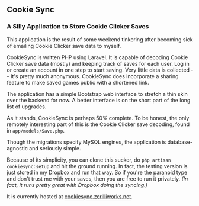 ## Cookie Sync
### A Silly Application to Store Cookie Clicker Saves

This application is the result of some weekend tinkering after becoming sick of emailing Cookie Clicker save data to
myself.

CookieSync is written PHP using Laravel. It is capable of decoding Cookie Clicker save data (mostly) and keeping
track of saves for each user. Log in or create an account in one step to start saving. Very little data is collected --
It's pretty much anonymous. CookieSync does incorporate a sharing feature to make saved games public with a shortened
link.

The application has a simple Bootstrap web interface to stretch a thin skin over the backend for now. A better
interface is on the short part of the long list of upgrades.

As it stands, CookieSync is perhaps 50% complete. To be honest, the only remotely interesting part of this is the Cookie
Clicker save decoding, found in `app/models/Save.php`.

Though the migrations specify MySQL engines, the application is database-agnostic and seriously simple.

Because of its simplicity, you can clone this sucker, do `php artisan cookiesync:setup` and hit the ground running. In
fact, the testing version is just stored in my Dropbox and run that way. So if you're the paranoid type and don't trust
me with your saves, then you are free to run it privately. *(In fact, it runs pretty great with Dropbox doing the
syncing.)*

It is currently hosted at [cookiesync.zerilliworks.net](http://cookiesync.zerilliworks.net).
